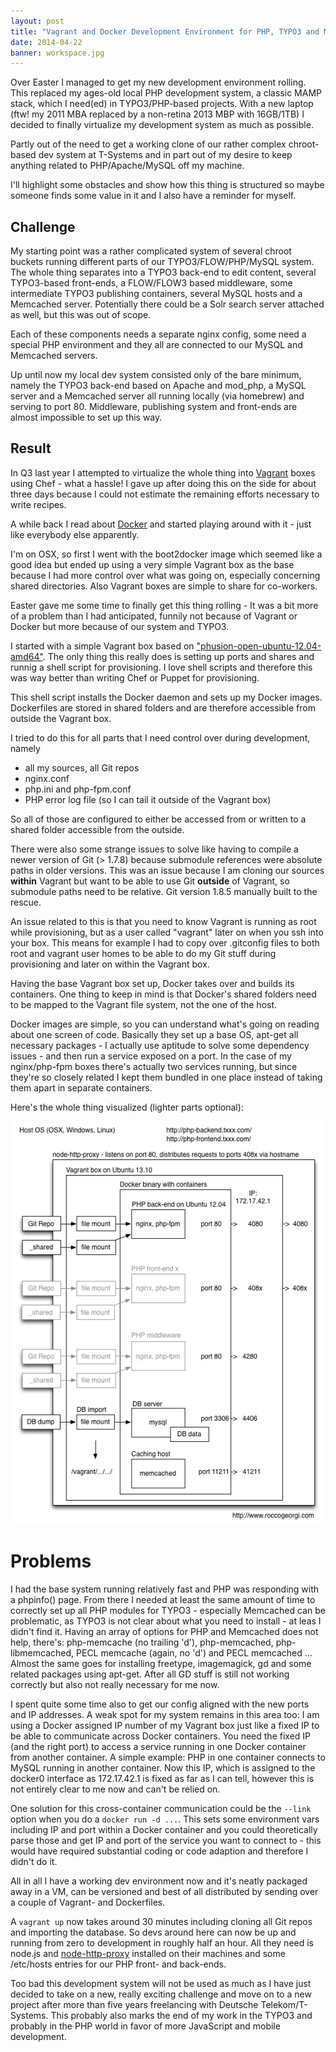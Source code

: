```yaml
---
layout: post
title: "Vagrant and Docker Development Environment for PHP, TYPO3 and MySQL"
date: 2014-04-22
banner: workspace.jpg
---
```


Over Easter I managed to get my new development environment rolling.
This replaced my ages-old local PHP development system, a classic MAMP stack, which I need(ed) in TYPO3/PHP-based projects.
With a new laptop (ftw! my 2011 MBA replaced by a non-retina 2013 MBP with 16GB/1TB) I decided to finally virtualize my development system as much as possible.

Partly out of the need to get a working clone of our rather complex chroot-based dev system at T-Systems and in part out of my desire to keep anything related to PHP/Apache/MySQL off my machine.

I'll highlight some obstacles and show how this thing is structured so maybe someone finds some value in it and I also have a reminder for myself.

## Challenge

My starting point was a rather complicated system of several chroot buckets running different parts of our TYPO3/FLOW/PHP/MySQL system.
The whole thing separates into a TYPO3 back-end to edit content, several TYPO3-based front-ends, a FLOW/FLOW3 based middleware, some intermediate TYPO3 publishing containers, several MySQL hosts and a Memcached server.
Potentially there could be a Solr search server attached as well, but this was out of scope.

Each of these components needs a separate nginx config, some need a special PHP environment and they all are connected to our MySQL and Memcached servers.

Up until now my local dev system consisted only of the bare minimum, namely the TYPO3 back-end based on Apache and mod_php, a MySQL server and a Memcached server all running locally (via homebrew) and serving to port 80.
Middleware, publishing system and front-ends are almost impossible to set up this way.

## Result

In Q3 last year I attempted to virtualize the whole thing into [Vagrant][vagrant] boxes using Chef - what a hassle!
I gave up after doing this on the side for about three days because I could not estimate the remaining efforts necessary to write recipes.

A while back I read about [Docker][docker] and started playing around with it - just like everybody else apparently.

I'm on OSX, so first I went with the boot2docker image which seemed like a good idea but ended up using a very simple Vagrant box as the base because I had more control over what was going on, especially concerning shared directories.
Also Vagrant boxes are simple to share for co-workers.

Easter gave me some time to finally get this thing rolling - It was a bit more of a problem than I had anticipated, funnily not because of Vagrant or Docker but more because of our system and TYPO3.

I started with a simple Vagrant box based on ["phusion-open-ubuntu-12.04-amd64"][vagrantbase].
The only thing this really does is setting up ports and shares and runnig a shell script for provisioning.
I love shell scripts and therefore this was way better than writing Chef or Puppet for provisioning.

This shell script installs the Docker daemon and sets up my Docker images.
Dockerfiles are stored in shared folders and are therefore accessible from outside the Vagrant box.

I tried to do this for all parts that I need control over during development, namely

- all my sources, all Git repos
- nginx.conf
- php.ini and php-fpm.conf
- PHP error log file (so I can tail it outside of the Vagrant box)

So all of those are configured to either be accessed from or written to a shared folder accessible from the outside.

There were also some strange issues to solve like having to compile a newer version of Git (> 1.7.8) because submodule references were absolute paths in older versions.
This was an issue because I am cloning our sources **within** Vagrant but want to be able to use Git **outside** of Vagrant, so submodule paths need to be relative.
Git version 1.8.5 manually built to the rescue.

An issue related to this is that you need to know Vagrant is running as root while provisioning, but as a user called "vagrant" later on when you ssh into your box.
This means for example I had to copy over .gitconfig files to both root and vagrant user homes to be able to do my Git stuff during provisioning and later on within the Vagrant box.

Having the base Vagrant box set up, Docker takes over and builds its containers.
One thing to keep in mind is that Docker's shared folders need to be mapped to the Vagrant file system, not the one of the host.

Docker images are simple, so you can understand what's going on reading about one screen of code.
Basically they set up a base OS, apt-get all necessary packages - I actually use aptitude to solve some dependency issues - and then run a service exposed on a port.
In the case of my nginx/php-fpm boxes there's actually two services running, but since they're so closely related I kept them bundled in one place instead of taking them apart in separate containers.

Here's the whole thing visualized (lighter parts optional):

![Vagrant Docker PHP MySQL TYPO3 development environment](/images/vagrant-docker-php-mysql-development-environment.png)

# Problems

I had the base system running relatively fast and PHP was responding with a phpinfo() page.
From there I needed at least the same amount of time to correctly set up all PHP modules for TYPO3 - especially Memcached can be problematic, as TYPO3 is not clear about what you need to install - at leas I didn't find it.
Having an array of options for PHP and Memcached does not help, there's: php-memcache (no trailing 'd'), php-memcached, php-libmemcached, PECL memcache (again, no 'd') and PECL memcached ...
Almost the same goes for installing freetype, imagemagick, gd and some related packages using apt-get. After all GD stuff is still not working correctly but also not really necessary for me now.

I spent quite some time also to get our config aligned with the new ports and IP addresses.
A weak spot for my system remains in this area too: I am using a Docker assigned IP number of my Vagrant box just like a fixed IP to be able to communicate across Docker containers.
You need the fixed IP (and the right port) to access a service running in one Docker container from another container.
A simple example: PHP in one container connects to MySQL running in another container.
Now this IP, which is assigned to the docker0 interface as 172.17.42.1 is fixed as far as I can tell, however this is not entirely clear to me now and can't be relied on.

One solution for this cross-container communication could be the `--link` option when you do a `docker run -d ...`.
This sets some environment vars including IP and port within a Docker container and you could theoretically parse those and get IP and port of the service you want to connect to - this would have required substantial coding or code adaption and therefore I didn't do it.

All in all I have a working dev environment now and it's neatly packaged away in a VM, can be versioned and best of all distributed by sending over a couple of Vagrant- and Dockerfiles.

A `vagrant up` now takes around 30 minutes including cloning all Git repos and importing the database.
So devs around here can now be up and running from zero to development in roughly half an hour.
All they need is node.js and [node-http-proxy][nodehttpproxy] installed on their machines and some /etc/hosts entries for our PHP front- and back-ends.

Too bad this development system will not be used as much as I have just decided to take on a new, really exciting challenge and move on to a new project after more than five years freelancing with Deutsche Telekom/T-Systems.
This probably also marks the end of my work in the TYPO3 and probably in the PHP world in favor of more JavaScript and mobile development.

[vagrant]: http://www.vagrantup.com/
[docker]: https://www.docker.io/
[vagrantbase]: https://github.com/phusion/open-vagrant-boxes
[nodehttpproxy]: https://github.com/nodejitsu/node-http-proxy
